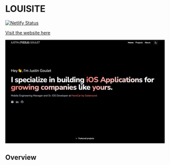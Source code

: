 # LOUISITE

[![Netlify Status](https://api.netlify.com/api/v1/badges/5057482e-1073-47a2-b6ab-b58e71f274d2/deploy-status)](https://app.netlify.com/sites/jstngoulet/deploys)

[Visit the website here](https://louisite.netlify.app/)

![Preview](src/assets/images/preview.png)

## Overview
